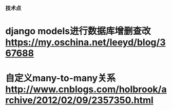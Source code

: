 ### 技术点
# django models进行数据库增删查改 https://my.oschina.net/leeyd/blog/367688
# 自定义many-to-many关系 http://www.cnblogs.com/holbrook/archive/2012/02/09/2357350.html
#